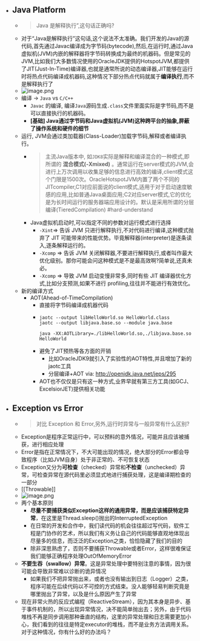 - ## Java Platform
  - > Java 是解释执行”,这句话正确吗?
  - 对于“Java是解释执行”这句话,这个说法不太准确。我们开发的Java的源代码,首先通过Javac编译成为字节码(bytecode),然后,在运行时,通过Java虚拟机(JVM)内嵌的解释器将字节码转换成为最终的机器码。但是常见的JVM,比如我们大多数情况使用的OracleJDK提供的HotspotJVM,都提供了JIT(Just-In-Time)编译器,也就是通常所说的动态编译器,JIT能够在运行时将热点代码编译成机器码,这种情况下部分热点代码就属于**编译执行**,而不是解释执行了
  - ![image.png](../assets/image_1645981467170_0.png)
  - 编译 -> `Java` vs `C/C++`
    - `Javac` 的编译, 编译`Java`源码生成`.class`文件里面实际是字节码,而不是可以直接执行的机器码。
    - __[基础] Java通过字节码和Java虚拟机(JVM)这种跨平台的抽象,屏蔽了操作系统和硬件的细节__
  - 运行, JVM会通过类加载器(Class-Loader)加载字节码,解释或者编译执行。
    - > 主流Java版本中, 如`JDK8`实际是解释和编译混合的一种模式,即所谓的 __混合模式(-Xmixed)__ 。通常运行在server模式的JVM,会进行上万次调用以收集足够的信息进行高效的编译,client模式这个门限是1500次。OracleHotspotJVM内置了两个不同的JITcompiler,C1对应前面说的client模式,适用于对于启动速度敏感的应用,比如普通Java桌面应用;C2对应server模式,它的优化是为长时间运行的服务器端应用设计的。默认是采用所谓的分层编译(TieredCompilation) #hard-understand
    - Java虚拟机启动时,可以指定不同的参数对运行模式进行选择
      - `-Xint`=> 告诉 JVM 只进行解释执行,不对代码进行编译,这种模式抛弃了 JIT 可能带来的性能优势。毕竟解释器(interpreter)是逐条读入,逐条解释运行的。
      - `-Xcomp` => 告诉 JVM 关闭解释器,不要进行解释执行,或者叫作最大优化级别。那你可能会问这种模式是不是最高效啊?简单说,还真未必。
      - `-Xcomp` => 导致 JVM 启动变慢非常多,同时有些 JIT 编译器优化方式,比如分支预测,如果不进行 profiling,往往并不能进行有效优化。
  - 新的编译方式
    - AOT(Ahead-of-TimeCompilation)
      - 直接将字节码编译成机器代码
      - ```shell
        jaotc --output libHelloWorld.so HelloWorld.class
        jaotc --output libjava.base.so --module java.base
        
        java -XX:AOTLibrary=./libHelloWorld.so,./libjava.base.so HelloWorld
        ```
      - 避免了JIT预热等各方面的开销
        - 比如OracleJDK9就引入了实验性的AOT特性,并且增加了新的jaotc工具
        - 分层编译+AOT via: http://openjdk.java.net/jeps/295
      - AOT也不仅仅是只有这一种方式,业界早就有第三方工具(如GCJ、ExcelsiorJET)提供相关功能
- ## Exception vs Error
  - > 对比 Exception 和 Error,另外,运行时异常与一般异常有什么区别?
  - Exception是程序正常运行中，可以预料的意外情况，可能并且应该被捕获，进行相应处理
  - Error是指在正常情况下，不大可能出现的情况，绝大部分的Error都会导致程序（比如JVM自身）处于非正常的、不可恢复状态
  - Exception又分为**可检查**（checked）异常和**不检查**（unchecked）异常，可检查异常在源代码里必须显式地进行捕获处理，这是编译期检查的一部分
  - [[Throwable]]
  - ![image.png](../assets/image_1646036640769_0.png)
  - 两个基本原则
    - **尽量不要捕获类似Exception这样的通用异常，而是应该捕获特定异常**，在这里是Thread.sleep()抛出的InterruptedException
    - 在日常的开发和合作中，我们读代码的机会往往超过写代码，软件工程是门协作的艺术，所以我们有义务让自己的代码能够直观地体现出尽量多的信息，而泛泛的Exception之类，恰恰隐藏了我们的目的
    - 除非深思熟虑了，否则不要捕获Throwable或者Error，这样很难保证我们能够正确程序处理OutOfMemoryError
  - **不要生吞（swallow）异常**。这是异常处理中要特别注意的事情，因为很可能会导致非常难以诊断的诡异情况
    - 如果我们不把异常抛出来，或者也没有输出到日志（Logger）之类，程序可能在后续代码以不可控的方式结束。没人能够轻易判断究竟是哪里抛出了异常，以及是什么原因产生了异常
  - 现在非常火热的反应式编程（ReactiveStream），因为其本身是异步、基于事件机制的，所以出现异常情况，决不能简单抛出去；另外，由于代码堆栈不再是同步调用那种垂直的结构，这里的异常处理和日志需要更加小心，我们看到的往往是特定executor的堆栈，而不是业务方法调用关系。对于这种情况，你有什么好的办法吗？